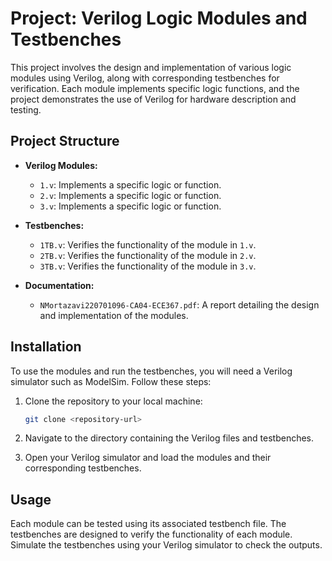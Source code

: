 
# Project: Verilog Logic Modules and Testbenches

This project involves the design and implementation of various logic modules using Verilog, along with corresponding testbenches for verification. Each module implements specific logic functions, and the project demonstrates the use of Verilog for hardware description and testing.

## Project Structure

- **Verilog Modules:**
  - `1.v`: Implements a specific logic or function.
  - `2.v`: Implements a specific logic or function.
  - `3.v`: Implements a specific logic or function.

- **Testbenches:**
  - `1TB.v`: Verifies the functionality of the module in `1.v`.
  - `2TB.v`: Verifies the functionality of the module in `2.v`.
  - `3TB.v`: Verifies the functionality of the module in `3.v`.

- **Documentation:**
  - `NMortazavi220701096-CA04-ECE367.pdf`: A report detailing the design and implementation of the modules.

## Installation

To use the modules and run the testbenches, you will need a Verilog simulator such as ModelSim. Follow these steps:

1. Clone the repository to your local machine:
   ```bash
   git clone <repository-url>
   ```

2. Navigate to the directory containing the Verilog files and testbenches.

3. Open your Verilog simulator and load the modules and their corresponding testbenches.

## Usage

Each module can be tested using its associated testbench file. The testbenches are designed to verify the functionality of each module. Simulate the testbenches using your Verilog simulator to check the outputs.

